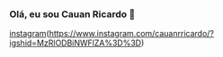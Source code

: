 
### Olá, eu sou Cauan Ricardo 🤙

[instagram](https://img.shields.io/badge/Gmail-D14836?style=for-the-badge&logo=gmail&logoColor=white)(https://www.instagram.com/cauanrricardo/?igshid=MzRlODBiNWFlZA%3D%3D)


